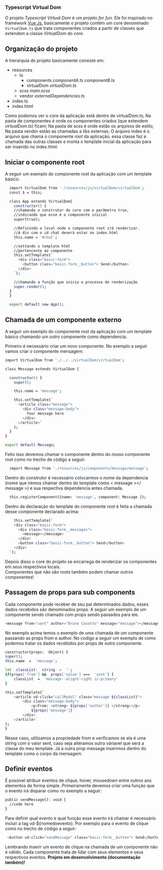
### Typescript Virtual Dom
O projeto  *Typescript Virtual Dom*  é um projeto *for fun*. Ele foi inspirado no framework [Vue Js](https://github.com/vuejs/vue), basicamente o projeto contém um core denominado `VirtualDom.ts` que trata componentes criados a partir de classes que extendem a classe *VirtualDom* do *core*.

## Organização do projeto
A hierarquia do projeto basicamente consiste em:

 - resources
	 - ts
		 - components
			 *componentA.ts
			 componentB.ts*
		 - virtualDom
			 *virtualDom.ts*
	- scss
		*main.scss*
	- vendor
		*externalDependencies.ts*
- index.ts
- index.html

Como podemos ver o core da aplicação está dentro de virtualDom.ts;
Na pasta de componentes é onde os componentes criados (que extendem *virtualDom.ts*) ficam;
Na pasta de scss é onde estão os arquivos de estilo;
Na pasta vendor estão as chamadas a libs externas;
O arquivo index é o arquivo que chama o componente *root* da aplicação, essa classe faz a chamada das outras classes e monta o template inicial da aplicação para ser inserido no index.html.

## Iniciar o componente root
A seguir um exemplo do componente root da aplicação com um template básico:
```sh
  import VirtualDom from './resources/js/virtualDom/virtualDom';
  const $ = this;

  class App extends VirtualDom{
    constructor() {
    //chamando o construtor do core com o parâmetro true,
    //indicando que esse é o componente inicial
    super(true);

    //Definindo o local onde o componente root irá renderizar.
    //A div com o id chat deverá estar no index.html
    this.name = '#chat';

    //settando o template html
    //pertencente ao componente
    this.setTemplate(`
      <div class="basic-form">
        <button class="basic-form__button"> Send</button>
      </div>
    `);

    //chamando a função que inicia o processo de renderização
    super.render();
  }
  }

  export default new App();
```

## Chamada de um componente externo
A seguir um exemplo do componente root da aplicação com um template básico chamando um outro componente como dependencia.

Primeiro é necessário criar um novo componente. No exemplo a seguir vamos criar o componente mensagem:
```sh
import VirtualDom from './../../virtualDom/virtualDom';

class Message extends VirtualDom {

  constructor() {
    super();

    this.name = 'message';

    this.setTemplate(`
      <article class="message">
        <div class="message-body">
          Your message here
        </div>
      </article>`
    );
  }
}

export default Message;
```

Feito isso devemos chamar o componente dentro do nosso componente root como no trecho de código a seguir:
```sh
  import Message from './resources/js/components/message/message';
```

Dentro do construtor é necessário colocarmos o nome da dependencia (nome que iremos chamar dentro do template como  < message ></ message >) e sua respectiva dependencia antes chamada.
```sh
  this.registerComponent({name: 'message', component: Message });
```

Dentro da declaração do template do componente root é feita a chamada desse componente declarado acima:
```sh
    this.setTemplate(`
    <div class="basic-form">
      <div class="basic-form__messages">
        <message></message>
      </div>
      <button class="basic-form__button"> Send</button>
    </div>
  `);
```

Depois disso o core do projeto se encarrega de renderizar os componentes em seus respectivos locais.
<br>
Componentes que não são roots também podem chamar outros componentes!

## Passagem de props para sub components
Cada componente pode receber de seu pai determinados dados, esses dados recebidos são denominados props.
A seguir um exemplo de um componente sendo chamado com props sendo passados para ele.
``` sh
<message from="sent" author="Bruno Casotto" message="message"></message>
```
No exemplo acima temos o exemplo de uma chamada de um componente passando as props from e author.
No codigo a seguir um exemplo de como podemos tratar os dados recebidos por props de outro componente.
``` sh
constructor(props:  Object) {
super();
this.name  =  'message';

let  classList:  string  =  '';
if(props['from'] &&  props['value'] ===  'sent') {
	classList  =  'message--alignt-right is-primary'
}

this.setTemplate(`
	<article vd-click="callModal" class="message ${classList}">
		<div class="message-body">
			<p>From: <strong> ${props['author']} </strong></p>
			${props['message']}
		</div>
	</article>`
);
}
```
Nesse caso, utilizamos a propriedade from e verificamos se ela é uma string com o valor sent, caso seja alteramos outra váriavel que será a classe do meu template. Já a outra prop message inserimos dentro do template como o corpo da mensagem.
## Definir eventos
É possível atribuir eventos de clique, hover, mousedown entre outros aos elementos de forma simple.
Primeiramente devemos criar uma função que o evento irá disparar como no exemplo a seguir:
``` sh
public sendMessage(): void {
  //code here
}
```
Para definir qual evento e qual função esse evento irá chamar é necessário incluir a tag vd-${nomedoevento}.
Por exemplo para o evento de clique como no trecho de código a seguir:
``` sh
 <button vd-click="sendMessage" class="basic-form__button"> Send</button>
```
Lembrando inserir um evento de clique na chamada de um componente não é válido. Cada componente trata de lidar com seus elementos e seus respectivos eventos.
**Projeto em desenvolvimento (documentação também)!**